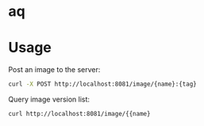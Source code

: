 # aq

# Usage
Post an image to the server:
```bash
curl -X POST http://localhost:8081/image/{name}:{tag}
```
Query image version list:
```bash
curl http://localhost:8081/image/{{name}
```